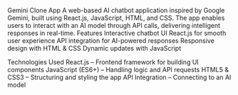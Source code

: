Gemini Clone App
A web-based AI chatbot application inspired by Google Gemini, built using React.js, JavaScript, HTML, and CSS. The app enables users to interact with an AI model through API calls, delivering intelligent responses in real-time.
Features
 Interactive chatbot UI
 React.js for smooth user experience
 API integration for AI-powered responses
 Responsive design with HTML & CSS
 Dynamic updates with JavaScript

Technologies Used
React.js – Frontend framework for building UI components
JavaScript (ES6+) – Handling logic and API requests
HTML5 & CSS3 – Structuring and styling the app
API Integration – Connecting to an AI model
